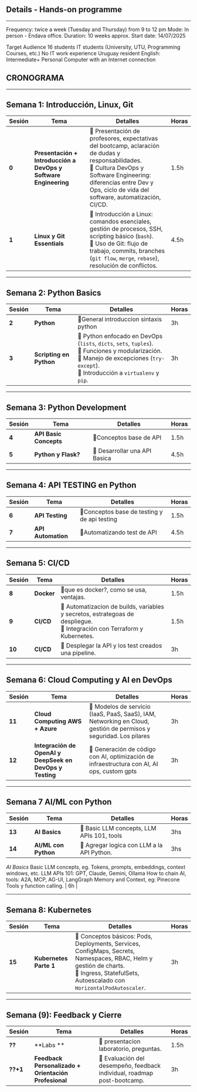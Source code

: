 ## **Details - Hands-on programme**
---

Frequency: twice a week (Tuesday and Thursday) from 9 to 12 pm
Mode: In person - Endava office.
Duration: 10 weeks approx.
Start date: 14/07/2025
 
Target Audience
16 students
IT students (University, UTU, Programming Courses, etc.)
No IT work experience 
Uruguay resident
English: Intermediate+
Personal Computer with an Internet connection

## **CRONOGRAMA**
---

## **Semana 1: Introducción, Linux, Git** 
| Sesión | Tema | Detalles | Horas |
|--------|------|----------|-------|
| **0** | **Presentación + Introducción a DevOps y Software Engineering** | 📌 Presentación de profesores, expectativas del bootcamp, aclaración de dudas y responsabilidades.<br>📌 Cultura DevOps y Software Engineering: diferencias entre Dev y Ops, ciclo de vida del software, automatización, CI/CD. | 1.5h |
| **1** | **Linux y Git Essentials** | 📌 Introducción a Linux: comandos esenciales, gestión de procesos, SSH, scripting básico (`bash`).<br>📌 Uso de Git: flujo de trabajo, commits, branches (`git flow`, `merge`, `rebase`), resolución de conflictos. | 4.5h |

---

## **Semana 2: Python Basics**
| Sesión | Tema | Detalles | Horas |
|--------|------|----------|-------|
| **2** | **Python** | 📌General introduccion sintaxis python| 3h |
| **3** | **Scripting en Python** | 📌 Python enfocado en DevOps (`lists`, `dicts`, `sets`, `tuples`).<br>📌 Funciones y modularización.<br>📌 Manejo de excepciones (`try-except`).<br>📌 Introducción a `virtualenv` y `pip`. | 3h |

---
## **Semana 3: Python Development**
| Sesión | Tema | Detalles | Horas |
|--------|------|----------|-------|
| **4** | **API Basic Concepts** | 📌Conceptos base de API | 1.5h |
| **5** | **Python y Flask?** | 📌 Desarrollar una API Basica | 4.5h |

---

## **Semana 4: API TESTING en Python**
| Sesión | Tema | Detalles | Horas |
|--------|------|----------|-------|
| **6** | **API Testing** | 📌Conceptos base de testing y de api testing | 1.5h |
| **7** | **API Automation** | 📌Automatizando test de API | 4.5h |

---

## **Semana 5: CI/CD**
| Sesión | Tema | Detalles | Horas |
|--------|------|----------|-------|
| **8** | **Docker** | 📌que es docker?, como se usa, ventajas. | 1.5h |
| **9** | **CI/CD** | 📌 Automatizacion de builds, variables y secretos, estrategoas de despliegue.<br>📌 Integración con Terraform y Kubernetes. | 1.5h |
| **10** | **CI/CD** | 📌 Desplegar la API y los test creados una pipeline. | 3h |

---

## **Semana 6: Cloud Computing y AI en DevOps**
| Sesión | Tema | Detalles | Horas |
|--------|------|----------|-------|
| **11** | **Cloud Computing AWS + Azure** | 📌 Modelos de servicio (IaaS, PaaS, SaaS), IAM, Networking en Cloud, gestión de permisos y seguridad. Los pilares | 3h |
| **12** | **Integración de OpenAI y DeepSeek en DevOps y Testing** | 📌 Generación de código con AI, optimización de infraestructura con AI, AI ops, custom gpts | 3h |

---

## **Semana 7 AI/ML con Python**
| Sesión | Tema | Detalles | Horas |
|--------|------|----------|-------|
| **13** | **AI Basics** | 📌 Basic LLM concepts, LLM APIs 101, tools | 3hs|
| **14** | **AI/ML con Python** | 📌 Agregar logica con LLM a la API Python.| 3hs|

*AI Basics*
Basic LLM concepts, eg. Tokens, prompts, embeddings, context windows, etc.
LLM APIs 101: GPT, Claude, Gemini, Ollama
How to chain AI, tools: A2A, MCP, AG-UI, LangGraph 
Memory and Context, eg: Pinecone
Tools y function calling. | 6h |

---

## **Semana 8: Kubernetes** 
| Sesión | Tema | Detalles | Horas |
|--------|------|----------|-------|
| **15** | **Kubernetes Parte 1** | 📌 Conceptos básicos: Pods, Deployments, Services, ConfigMaps, Secrets, Namespaces, RBAC, Helm y gestión de charts.<br>📌 Ingress, StatefulSets, Autoescalado con `HorizontalPodAutoscaler`. | 3h |

---

## **Semana (9): Feedback y Cierre** 
| Sesión | Tema | Detalles | Horas |
|--------|------|----------|-------|
| **??** | **Labs ** | 📌 presentacion laboratorio, preguntas. | 1.5h |
| **??+1** | **Feedback Personalizado + Orientación Profesional** | 📌 Evaluación del desempeño, feedback individual, roadmap post-bootcamp. | 3h |

